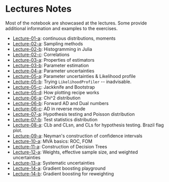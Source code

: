# Lectures Notes

Most of the notebook are showcased at the lectures. Some provide additional information and examples to the exercises.

- [Lecture-01-a](lecture-01-ajl): continuous distributions, moments
- [Lecture-02-a](lecture-02-a.jl): Sampling methods
- [Lecture-02-b](lecture-02-b.jl): Histogramming in Julia
- [Lecture-02-c](lecture-02-c.jl): Correlations
- [Lecture-03-a](lecture-03-a.jl): Properties of estimators
- [Lecture-03-b](lecture-03-b.jl): Parameter estimation
- [Lecture-04-a](lecture-04-a.jl): Parameter uncertainties
- [Lecture-05-a](lecture-05-a.jl): Parameter uncertainties & Likelihood profile
- [Lecture-05-b](lecture-05-b.jl): Trying `LikelihoodProfiler` -- inadvisable.
- [Lecture-05-c](lecture-05-c.jl): Jackknife and Bootstrap
- [Lecture-05-d](lecture-05-c.jl): How plotting recipe works
- [Lecture-06-a](lecture-06-a.jl): Chi^2 distribution
- [Lecture-06-b](lecture-06-b.jl): Forward AD and Dual numbers
- [Lecture-06-c](lecture-06-c.jl): AD in reverse mode
- [Lecture-07-a](lecture-07-a.jl): Hypothesis testing and Poisson distribution
- [Lecture-07-b](lecture-07-b.jl): Test statistics distribution
- [Lecture-08-a](lecture-08-a.jl): CLb and CLsn, and CLs for hypothesis testing. Brazil flag plot.
- [Lecture-09-a](lecture-09-a.jl): Neyman's construction of confidence intervals
- [Lecture-10-a](lecture-10-a.jl): MVA basics: ROC, FOM
- [Lecture-11-a](lecture-11-a.jl): Construction of Decision Trees
- [Lecture-12-a](lecture-12-a.jl): Weights, effective sample size, and weighted uncertainties
- [Lecture-13-a](lecture-13-a.jl): Systematic uncertainties
- [Lecture-14-a](lecture-14-a.jl): Gradient boosting playground
- [Lecture-14-b](lecture-14-b.jl): Gradient boosting for reweighting
